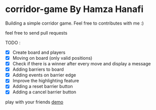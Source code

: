 # corridor-game By Hamza Hanafi

Building a simple corridor game. 
Feel free to contributes with me :)

feel free to send pull requests


TODO :

* [X] Create board and players
* [X] Moving on board (only valid positions)
* [X] Check if there is a winner after every move and display a message
* [X] Adding barriers to board
* [X] Adding events on barrier edge
* [X] Improve the highlighting feature
* [X] Adding a reset barrier button
* [X] Adding a cancel barrier button

play with your friends [demo](https://hamzahanafi11.github.io/corridor-game/)
